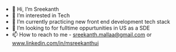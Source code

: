 - 👋 Hi, I’m Sreekanth
- 👀 I’m interested in Tech 
- 🌱 I’m currently practicing new front end development tech stack
- 💞️ I’m looking to for fulltime oppurtunities in US as a SDE
- 📫 How to reach to me - sreekanth.mallaa@gmail.com or www.linkedin.com/in/msreekanthui

<!---
sxm66781/sxm66781 is a ✨ special ✨ repository because its `README.md` (this file) appears on your GitHub profile.
You can click the Preview link to take a look at your changes.
--->
